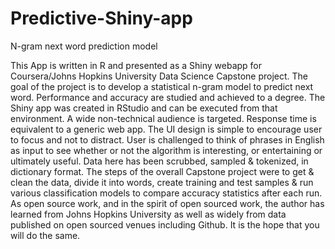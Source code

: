 # Predictive-Shiny-app
N-gram next word prediction model 

This App is written in R and presented as a Shiny webapp for Coursera/Johns Hopkins University Data Science Capstone project. The goal of the project is to develop a statistical n-gram model to predict next word. Performance and accuracy are studied and achieved to a degree. The Shiny app was created in RStudio and can be executed from that environment. A wide non-technical audience is targeted. Response time is equivalent to a generic web app. The UI design is simple to encourage user to focus and not to distract. User is challenged to think of phrases in English as input to see whether or not the algorithm is interesting, or entertaining or ultimately useful. Data here has been scrubbed, sampled & tokenized, in dictionary format. The steps of the overall Capstone project were to get & clean the data, divide it into words, create training and test samples & run various classification models to compare accuracy statistics after each run. As open source work, and in the spirit of open sourced work, the author has learned from Johns Hopkins University as well as widely from data published on open sourced venues including Github. It is the hope that you will do the same.
